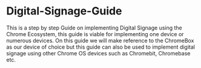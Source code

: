 # Digital-Signage-Guide
This is a step by step Guide on implementing Digital Signage using the Chrome Ecosystem, this guide is viable for implementing one device or numerous devices. On this guide we will make reference to the ChromeBox as our device of choice but this guide can also be used to implement digital signage using other Chrome OS devices such as Chromebit, Chromebase etc.

